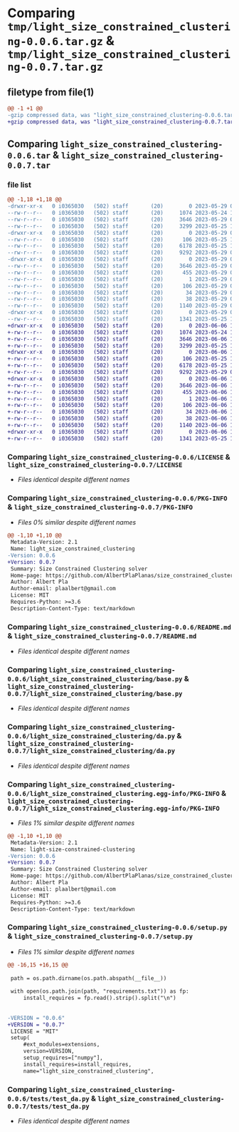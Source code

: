 # Comparing `tmp/light_size_constrained_clustering-0.0.6.tar.gz` & `tmp/light_size_constrained_clustering-0.0.7.tar.gz`

## filetype from file(1)

```diff
@@ -1 +1 @@
-gzip compressed data, was "light_size_constrained_clustering-0.0.6.tar", last modified: Mon May 29 08:48:16 2023, max compression
+gzip compressed data, was "light_size_constrained_clustering-0.0.7.tar", last modified: Tue Jun  6 14:22:58 2023, max compression
```

## Comparing `light_size_constrained_clustering-0.0.6.tar` & `light_size_constrained_clustering-0.0.7.tar`

### file list

```diff
@@ -1,18 +1,18 @@
-drwxr-xr-x   0 i0365030   (502) staff       (20)        0 2023-05-29 08:48:16.492337 light_size_constrained_clustering-0.0.6/
--rw-r--r--   0 i0365030   (502) staff       (20)     1074 2023-05-24 18:28:58.000000 light_size_constrained_clustering-0.0.6/LICENSE
--rw-r--r--   0 i0365030   (502) staff       (20)     3646 2023-05-29 08:48:16.492120 light_size_constrained_clustering-0.0.6/PKG-INFO
--rw-r--r--   0 i0365030   (502) staff       (20)     3299 2023-05-25 17:12:16.000000 light_size_constrained_clustering-0.0.6/README.md
-drwxr-xr-x   0 i0365030   (502) staff       (20)        0 2023-05-29 08:48:16.490894 light_size_constrained_clustering-0.0.6/light_size_constrained_clustering/
--rw-r--r--   0 i0365030   (502) staff       (20)      106 2023-05-25 16:50:29.000000 light_size_constrained_clustering-0.0.6/light_size_constrained_clustering/__init__.py
--rw-r--r--   0 i0365030   (502) staff       (20)     6178 2023-05-25 16:50:29.000000 light_size_constrained_clustering-0.0.6/light_size_constrained_clustering/base.py
--rw-r--r--   0 i0365030   (502) staff       (20)     9292 2023-05-29 08:46:59.000000 light_size_constrained_clustering-0.0.6/light_size_constrained_clustering/da.py
-drwxr-xr-x   0 i0365030   (502) staff       (20)        0 2023-05-29 08:48:16.491761 light_size_constrained_clustering-0.0.6/light_size_constrained_clustering.egg-info/
--rw-r--r--   0 i0365030   (502) staff       (20)     3646 2023-05-29 08:48:16.000000 light_size_constrained_clustering-0.0.6/light_size_constrained_clustering.egg-info/PKG-INFO
--rw-r--r--   0 i0365030   (502) staff       (20)      455 2023-05-29 08:48:16.000000 light_size_constrained_clustering-0.0.6/light_size_constrained_clustering.egg-info/SOURCES.txt
--rw-r--r--   0 i0365030   (502) staff       (20)        1 2023-05-29 08:48:16.000000 light_size_constrained_clustering-0.0.6/light_size_constrained_clustering.egg-info/dependency_links.txt
--rw-r--r--   0 i0365030   (502) staff       (20)      106 2023-05-29 08:48:16.000000 light_size_constrained_clustering-0.0.6/light_size_constrained_clustering.egg-info/requires.txt
--rw-r--r--   0 i0365030   (502) staff       (20)       34 2023-05-29 08:48:16.000000 light_size_constrained_clustering-0.0.6/light_size_constrained_clustering.egg-info/top_level.txt
--rw-r--r--   0 i0365030   (502) staff       (20)       38 2023-05-29 08:48:16.492406 light_size_constrained_clustering-0.0.6/setup.cfg
--rw-r--r--   0 i0365030   (502) staff       (20)     1140 2023-05-29 08:47:37.000000 light_size_constrained_clustering-0.0.6/setup.py
-drwxr-xr-x   0 i0365030   (502) staff       (20)        0 2023-05-29 08:48:16.491891 light_size_constrained_clustering-0.0.6/tests/
--rw-r--r--   0 i0365030   (502) staff       (20)     1341 2023-05-25 16:50:29.000000 light_size_constrained_clustering-0.0.6/tests/test_da.py
+drwxr-xr-x   0 i0365030   (502) staff       (20)        0 2023-06-06 14:22:58.654576 light_size_constrained_clustering-0.0.7/
+-rw-r--r--   0 i0365030   (502) staff       (20)     1074 2023-05-24 18:28:58.000000 light_size_constrained_clustering-0.0.7/LICENSE
+-rw-r--r--   0 i0365030   (502) staff       (20)     3646 2023-06-06 14:22:58.654421 light_size_constrained_clustering-0.0.7/PKG-INFO
+-rw-r--r--   0 i0365030   (502) staff       (20)     3299 2023-05-25 17:12:16.000000 light_size_constrained_clustering-0.0.7/README.md
+drwxr-xr-x   0 i0365030   (502) staff       (20)        0 2023-06-06 14:22:58.652869 light_size_constrained_clustering-0.0.7/light_size_constrained_clustering/
+-rw-r--r--   0 i0365030   (502) staff       (20)      106 2023-05-25 16:50:29.000000 light_size_constrained_clustering-0.0.7/light_size_constrained_clustering/__init__.py
+-rw-r--r--   0 i0365030   (502) staff       (20)     6178 2023-05-25 16:50:29.000000 light_size_constrained_clustering-0.0.7/light_size_constrained_clustering/base.py
+-rw-r--r--   0 i0365030   (502) staff       (20)     9292 2023-05-29 08:46:59.000000 light_size_constrained_clustering-0.0.7/light_size_constrained_clustering/da.py
+drwxr-xr-x   0 i0365030   (502) staff       (20)        0 2023-06-06 14:22:58.653997 light_size_constrained_clustering-0.0.7/light_size_constrained_clustering.egg-info/
+-rw-r--r--   0 i0365030   (502) staff       (20)     3646 2023-06-06 14:22:58.000000 light_size_constrained_clustering-0.0.7/light_size_constrained_clustering.egg-info/PKG-INFO
+-rw-r--r--   0 i0365030   (502) staff       (20)      455 2023-06-06 14:22:58.000000 light_size_constrained_clustering-0.0.7/light_size_constrained_clustering.egg-info/SOURCES.txt
+-rw-r--r--   0 i0365030   (502) staff       (20)        1 2023-06-06 14:22:58.000000 light_size_constrained_clustering-0.0.7/light_size_constrained_clustering.egg-info/dependency_links.txt
+-rw-r--r--   0 i0365030   (502) staff       (20)      106 2023-06-06 14:22:58.000000 light_size_constrained_clustering-0.0.7/light_size_constrained_clustering.egg-info/requires.txt
+-rw-r--r--   0 i0365030   (502) staff       (20)       34 2023-06-06 14:22:58.000000 light_size_constrained_clustering-0.0.7/light_size_constrained_clustering.egg-info/top_level.txt
+-rw-r--r--   0 i0365030   (502) staff       (20)       38 2023-06-06 14:22:58.654616 light_size_constrained_clustering-0.0.7/setup.cfg
+-rw-r--r--   0 i0365030   (502) staff       (20)     1140 2023-06-06 14:22:01.000000 light_size_constrained_clustering-0.0.7/setup.py
+drwxr-xr-x   0 i0365030   (502) staff       (20)        0 2023-06-06 14:22:58.654142 light_size_constrained_clustering-0.0.7/tests/
+-rw-r--r--   0 i0365030   (502) staff       (20)     1341 2023-05-25 16:50:29.000000 light_size_constrained_clustering-0.0.7/tests/test_da.py
```

### Comparing `light_size_constrained_clustering-0.0.6/LICENSE` & `light_size_constrained_clustering-0.0.7/LICENSE`

 * *Files identical despite different names*

### Comparing `light_size_constrained_clustering-0.0.6/PKG-INFO` & `light_size_constrained_clustering-0.0.7/PKG-INFO`

 * *Files 0% similar despite different names*

```diff
@@ -1,10 +1,10 @@
 Metadata-Version: 2.1
 Name: light_size_constrained_clustering
-Version: 0.0.6
+Version: 0.0.7
 Summary: Size Constrained Clustering solver
 Home-page: https://github.com/AlbertPlaPlanas/size_constrained_clustering
 Author: Albert Pla
 Author-email: plaalbert@gmail.com
 License: MIT
 Requires-Python: >=3.6
 Description-Content-Type: text/markdown
```

### Comparing `light_size_constrained_clustering-0.0.6/README.md` & `light_size_constrained_clustering-0.0.7/README.md`

 * *Files identical despite different names*

### Comparing `light_size_constrained_clustering-0.0.6/light_size_constrained_clustering/base.py` & `light_size_constrained_clustering-0.0.7/light_size_constrained_clustering/base.py`

 * *Files identical despite different names*

### Comparing `light_size_constrained_clustering-0.0.6/light_size_constrained_clustering/da.py` & `light_size_constrained_clustering-0.0.7/light_size_constrained_clustering/da.py`

 * *Files identical despite different names*

### Comparing `light_size_constrained_clustering-0.0.6/light_size_constrained_clustering.egg-info/PKG-INFO` & `light_size_constrained_clustering-0.0.7/light_size_constrained_clustering.egg-info/PKG-INFO`

 * *Files 1% similar despite different names*

```diff
@@ -1,10 +1,10 @@
 Metadata-Version: 2.1
 Name: light-size-constrained-clustering
-Version: 0.0.6
+Version: 0.0.7
 Summary: Size Constrained Clustering solver
 Home-page: https://github.com/AlbertPlaPlanas/size_constrained_clustering
 Author: Albert Pla
 Author-email: plaalbert@gmail.com
 License: MIT
 Requires-Python: >=3.6
 Description-Content-Type: text/markdown
```

### Comparing `light_size_constrained_clustering-0.0.6/setup.py` & `light_size_constrained_clustering-0.0.7/setup.py`

 * *Files 1% similar despite different names*

```diff
@@ -16,15 +16,15 @@
 
 path = os.path.dirname(os.path.abspath(__file__))
 
 with open(os.path.join(path, "requirements.txt")) as fp:
     install_requires = fp.read().strip().split("\n")
 
 
-VERSION = "0.0.6"
+VERSION = "0.0.7"
 LICENSE = "MIT"
 setup(
     #ext_modules=extensions,
     version=VERSION,
     setup_requires=["numpy"],
     install_requires=install_requires,
     name="light_size_constrained_clustering",
```

### Comparing `light_size_constrained_clustering-0.0.6/tests/test_da.py` & `light_size_constrained_clustering-0.0.7/tests/test_da.py`

 * *Files identical despite different names*

